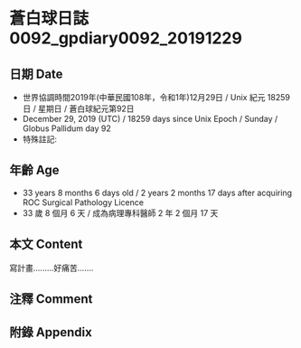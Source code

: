 # 蒼白球日誌0092_gpdiary0092_20191229 #

## 日期 Date ##

* 世界協調時間2019年(中華民國108年，令和1年)12月29日 / Unix 紀元 18259 日 / 星期日 / 蒼白球紀元第92日
* December 29, 2019 (UTC) / 18259 days since Unix Epoch / Sunday / Globus Pallidum day 92
* 特殊註記:

## 年齡 Age ##

* 33 years 8 months 6 days old / 2 years 2 months 17 days after acquiring ROC Surgical Pathology Licence
* 33 歲 8 個月 6 天 / 成為病理專科醫師 2 年 2 個月 17 天

## 本文 Content ##

寫計畫.........好痛苦.......
    

## 注釋 Comment ##



## 附錄 Appendix ##

